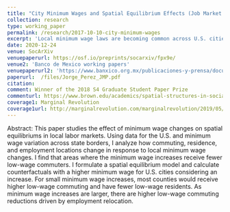 ```yaml
---
title: "City Minimum Wages and Spatial Equilibrium Effects (Job Market Paper)"
collection: research
type: working_paper
permalink: /research/2017-10-10-city-minimum-wages
excerpt: 'Local minimum wage laws are becoming common across U.S. cities, and their effects may be different from effects of state or nation-wide minimum wage policies. I study the effect of changes in local minimum wages on spatial equilibria in local labor markets.'
date: 2020-12-24
venue: SocArXiv
venuepaperurl: https://osf.io/preprints/socarxiv/fpx9e/
venue2: 'Banco de Mexico working papers'
venuepaperurl2: 'https://www.banxico.org.mx/publicaciones-y-prensa/documentos-de-investigacion-del-banco-de-mexico/%7BC713BCA8-CA5C-7306-1029-40BCCF513B09%7D.pdf'
paperurl:  /files/Jorge_Perez_JMP.pdf
citation: 
comment: Winner of the 2018 S4 Graduate Student Paper Prize 
commenturl: https://www.brown.edu/academics/spatial-structures-in-social-sciences/s4-graduate-student-paper-prize
coverage1: Marginal Revolution
coverage1url: http://marginalrevolution.com/marginalrevolution/2019/05/the-minimum-wage-and-migration-decisions.html
---
```

Abstract: This paper studies the effect of minimum wage changes on spatial equilibriums in local labor markets. Using data for the U.S. and minimum wage variation across state borders, I analyze how commuting, residence, and employment locations change in response to local minimum wage changes. I find that areas where the minimum wage increases receive fewer low-wage commuters. I formulate a spatial equilibrium model and calculate counterfactuals with a higher minimum wage for U.S. cities considering an increase. For small minimum wage increases, most counties would receive higher low-wage commuting and have fewer low-wage residents. As minimum wage increases are larger, there are
higher low-wage commuting reductions driven by employment relocation.
